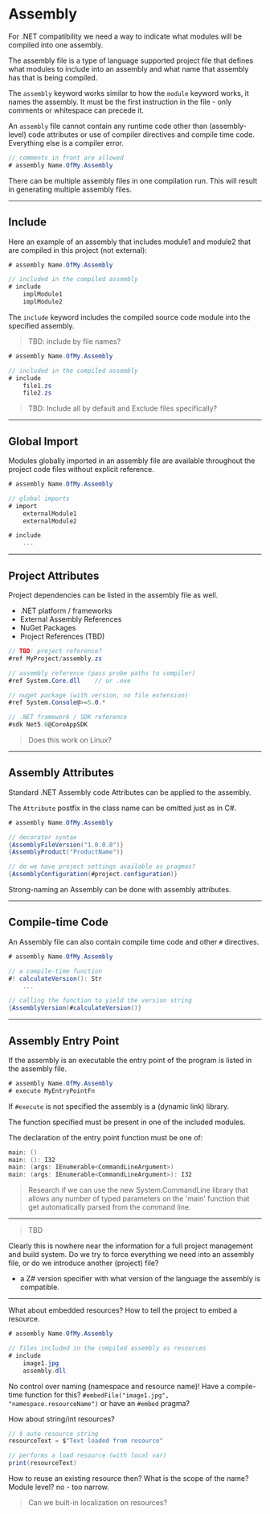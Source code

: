 # Assembly

For .NET compatibility we need a way to indicate what modules will be compiled into one assembly.

The assembly file is a type of language supported project file that defines what modules to include into an assembly and what name that assembly has that is being compiled.

The `assembly` keyword works similar to how the `module` keyword works, it names the assembly. It must be the first instruction in the file - only comments or whitespace can precede it.

An `assembly` file cannot contain any runtime code other than (assembly-level) code attributes or use of compiler directives and compile time code. Everything else is a compiler error.

```csharp
// comments in front are allowed
# assembly Name.OfMy.Assembly
```

There can be multiple assembly files in one compilation run. This will result in generating multiple assembly files.

---

## Include

Here an example of an assembly that includes module1 and module2 that are compiled in this project (not external):

```csharp
# assembly Name.OfMy.Assembly

// included in the compiled assembly
# include
    implModule1
    implModule2
```

The `include` keyword includes the compiled source code module into the specified assembly.

> TBD: include by file names?

```csharp
# assembly Name.OfMy.Assembly

// included in the compiled assembly
# include
    file1.zs
    file2.zs
```

> TBD: Include all by default and Exclude files specifically?

---

## Global Import

Modules globally imported in an assembly file are available throughout the project code files without explicit reference.

```csharp
# assembly Name.OfMy.Assembly

// global imports
# import
    externalModule1
    externalModule2

# include
    ...
```

---

## Project Attributes

Project dependencies can be listed in the assembly file as well.

- .NET platform / frameworks
- External Assembly References
- NuGet Packages
- Project References (TBD)

```csharp
// TBD: project reference?
#ref MyProject/assembly.zs

// assembly reference (pass probe paths to compiler)
#ref System.Core.dll    // or .exe

// nuget package (with version, no file extension)
#ref System.Console@>=5.0.*

// .NET framework / SDK reference
#sdk Net5.0@CoreAppSDK
```

> Does this work on Linux?

---

## Assembly Attributes

Standard .NET Assembly code Attributes can be applied to the assembly.

The `Attribute` postfix in the class name can be omitted just as in C#.

```csharp
# assembly Name.OfMy.Assembly

// decorator syntax
{AssemblyFileVersion("1.0.0.0")}
{AssemblyProduct("ProductName")}

// do we have project settings available as pragmas?
{AssemblyConfiguration(#project.configuration)}
```

Strong-naming an Assembly can be done with assembly attributes.

---

## Compile-time Code

An Assembly file can also contain compile time code and other `#` directives.

```csharp
# assembly Name.OfMy.Assembly

// a compile-time function
#! calculateVersion(): Str
    ...

// calling the function to yield the version string
{AssemblyVersion(#calculateVersion()}
```

---

## Assembly Entry Point

If the assembly is an executable the entry point of the program is listed in the assembly file.

```csharp
# assembly Name.OfMy.Assembly
# execute MyEntryPointFn
```

If `#execute` is not specified the assembly is a (dynamic link) library.

The function specified must be present in one of the included modules.

The declaration of the entry point function must be one of:

```csharp
main: ()
main: (): I32
main: (args: IEnumerable<CommandLineArgument>)
main: (args: IEnumerable<CommandLineArgument>): I32
```

> Research if we can use the new System.CommandLine library that allows any number of typed parameters on the 'main' function that get automatically parsed from the command line.

---

> TBD

Clearly this is nowhere near the information for a full project management and build system. Do we try to force everything we need into an assembly file, or do we introduce another (project) file?

- a Z# version specifier with what version of the language the assembly is compatible.

---

What about embedded resources? How to tell the project to embed a resource.

```csharp
# assembly Name.OfMy.Assembly

// files included in the compiled assembly as resources
# include
    image1.jpg
    assembly.dll
```

No control over naming (namespace and resource name)!
Have a compile-time function for this? `#embedFile("image1.jpg", "namespace.resourceName")` or have an `#embed` pragma?

How about string/int resources?

```csharp
// $ auto resource string
resourceText = $"Text loaded from resource"

// performs a load resource (with local var)
print(resourceText)
```

How to reuse an existing resource then?
What is the scope of the name? Module level? no - too narrow.

> Can we built-in localization on resources?
